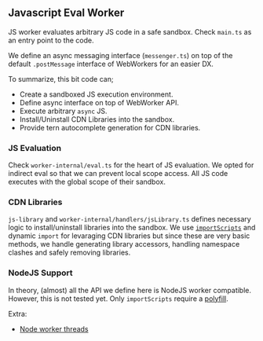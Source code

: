 ## Javascript Eval Worker

JS worker evaluates arbitrary JS code in a safe sandbox. Check `main.ts` as an entry point to the code.

We define an async messaging interface (`messenger.ts`) on top of the default `.postMessage` interface of WebWorkers for an easier DX.

To summarize, this bit code can;

- Create a sandboxed JS execution environment.
- Define async interface on top of WebWorker API.
- Execute arbitrary `async` JS.
- Install/Uninstall CDN Libraries into the sandbox.
- Provide tern autocomplete generation for CDN libraries.

### JS Evaluation

Check `worker-internal/eval.ts` for the heart of JS evaluation. We opted for indirect eval so that we can prevent local scope access. All JS code executes with the global scope of their sandbox.

### CDN Libraries

`js-library` and `worker-internal/handlers/jsLibrary.ts` defines necessary logic to install/uninstall libraries into the sandbox. We use [`importScripts`](https://developer.mozilla.org/en-US/docs/Web/API/WorkerGlobalScope/importScripts) and dynamic `import` for levaraging CDN libraries but since these are very basic methods, we handle generating library accessors, handling namespace clashes and safely removing libraries.

### NodeJS Support

In theory, (almost) all the API we define here is NodeJS worker compatible. However, this is not tested yet. Only `importScripts` require a [polyfill](https://github.com/JamesJansson/importScripts/blob/master/importscripts.js).

Extra:

- [Node worker threads](https://nodejs.org/api/worker_threads.html)
